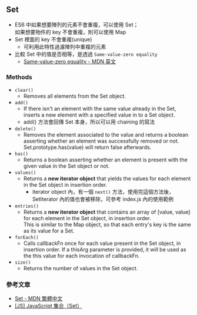 
## Set
- ES6 中如果想要陣列的元素不會重複，可以使用 Set；  
  如果想要物件的 key 不會重複，則可以使用 Map
- Set 裡面的 key 不會重複(unique)
  - 可利用此特性過濾陣列中重複的元素
- 比較 Set 中的值是否相等，是透過 `Same-value-zero equality`
  - [Same-value-zero equality - MDN 英文](https://developer.mozilla.org/en-US/docs/Web/JavaScript/Equality_comparisons_and_sameness#same-value-zero_equality)

### Methods
- `clear()`
  - Removes all elements from the Set object.
- `add()`
  - If there isn't an element with the same value already in the Set, inserts a new element with a specified value in to a Set object.
  - add() 方法會回傳 Set 本身，所以可以用 chaining 的寫法
- `delete()`
  - Removes the element associated to the value and returns a boolean asserting whether an element was successfully removed or not. Set.prototype.has(value) will return false afterwards.
- `has()`
  - Returns a boolean asserting whether an element is present with the given value in the Set object or not.
- `values()`
  - Returns a **new iterator object** that yields the values for each element in the Set object in insertion order.
    - iterator object 內，有一個 `next()` 方法，使用完這個方法後， SetIterator 內的值也會被移除，可參考 index.js 內的使用範例
- `entries()`
  - Returns a **new iterator object** that contains an array of [value, value] for each element in the Set object, in insertion order.  
    This is similar to the Map object, so that each entry's key is the same as its value for a Set.
- `forEach()`
  - Calls callbackFn once for each value present in the Set object, in insertion order. If a thisArg parameter is provided, it will be used as the this value for each invocation of callbackFn.
- `size()`
  - Returns the number of values in the Set object.

### 參考文章
  - [Set - MDN 繁體中文](https://developer.mozilla.org/zh-TW/docs/Web/JavaScript/Reference/Global_Objects/Set)
  - [[JS] JavaScript 集合（Set）](https://pjchender.dev/javascript/js-set/)

